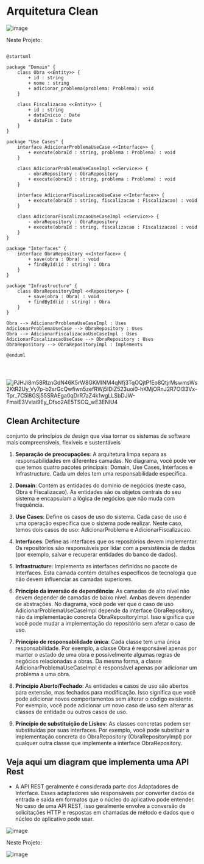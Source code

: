 
# Arquitetura Clean


![image](https://github.com/iuryeng/CisternaGuardianPB/assets/38250160/02004395-27b5-488f-9657-44a4faa23c35)


Neste Projeto: 

```plantUML

@startuml

package "Domain" {
    class Obra <<Entity>> {
        + id : string
        + nome : string
        + adicionar_problema(problema: Problema): void
    }

    class Fiscalizacao <<Entity>> {
        + id : string
        + dataInicio : Date
        + dataFim : Date
    }
}

package "Use Cases" {
    interface AdicionarProblemaUseCase <<Interface>> {
        + execute(obraId : string, problema : Problema) : void
    }

    class AdicionarProblemaUseCaseImpl <<Service>> {
        - obraRepository : ObraRepository
        + execute(obraId : string, problema : Problema) : void
    }

    interface AdicionarFiscalizacaoUseCase <<Interface>> {
        + execute(obraId : string, fiscalizacao : Fiscalizacao) : void
    }

    class AdicionarFiscalizacaoUseCaseImpl <<Service>> {
        - obraRepository : ObraRepository
        + execute(obraId : string, fiscalizacao : Fiscalizacao) : void
    }
}

package "Interfaces" {
    interface ObraRepository <<Interface>> {
        + save(obra : Obra) : void
        + findById(id : string) : Obra
    }
}

package "Infrastructure" {
    class ObraRepositoryImpl <<Repository>> {
        + save(obra : Obra) : void
        + findById(id : string) : Obra
    }
}

Obra --> AdicionarProblemaUseCaseImpl : Uses
AdicionarProblemaUseCase --> ObraRepository : Uses
Obra --> AdicionarFiscalizacaoUseCaseImpl : Uses
AdicionarFiscalizacaoUseCase --> ObraRepository : Uses
ObraRepository --> ObraRepositoryImpl : Implements

@enduml




```



![jPJHJi8m58RlznGdN46K5rW8GKMINM4qNfj3TqOQjtPfEo8QtjrMswmsWs2KtR2Uy_Vy7p-b2srGcQwfiwn5zefRWj5IDiZ523uoi0-hKMjORnJ2R7Ol33Vx-Tpr_7C5l8GSj55SRAEga0qDrR7aZ4k1wgLLSbDJW-FmaiE3Vvlai9Ey_Dfso2AE5TSCQ_wE3ENlU4](https://github.com/iuryeng/CisternaGuardianPB/assets/38250160/8481d9a2-6a7d-4e9e-8e78-2d739f586a06)

## Clean Architecture

conjunto de princípios de design que visa tornar os sistemas de software mais compreensíveis, flexíveis e sustentáveis

1. **Separação de preocupações**: A arquitetura limpa separa as responsabilidades em diferentes camadas. No diagrama, você pode ver que temos quatro pacotes principais: Domain, Use Cases, Interfaces e Infrastructure. Cada um deles tem uma responsabilidade específica.

2. **Domain**: Contém as entidades do domínio de negócios (neste caso, Obra e Fiscalizacao). As entidades são os objetos centrais do seu sistema e encapsulam a lógica de negócios que não muda com frequência.

3. **Use Cases**: Define os casos de uso do sistema. Cada caso de uso é uma operação específica que o sistema pode realizar. Neste caso, temos dois casos de uso: AdicionarProblema e AdicionarFiscalizacao.

4. **Interfaces**: Define as interfaces que os repositórios devem implementar. Os repositórios são responsáveis por lidar com a persistência de dados (por exemplo, salvar e recuperar entidades do banco de dados).

5. **Infrastructur**e: Implementa as interfaces definidas no pacote de Interfaces. Esta camada contém detalhes específicos de tecnologia que não devem influenciar as camadas superiores.

6. **Princípio da inversão de dependência**: As camadas de alto nível não devem depender de camadas de baixo nível. Ambas devem depender de abstrações. No diagrama, você pode ver que o caso de uso AdicionarProblemaUseCaseImpl depende da interface ObraRepository, não da implementação concreta ObraRepositoryImpl. Isso significa que você pode mudar a implementação do repositório sem afetar o caso de uso.

7. **Princípio de responsabilidade única**: Cada classe tem uma única responsabilidade. Por exemplo, a classe Obra é responsável apenas por manter o estado de uma obra e possivelmente algumas regras de negócios relacionadas a obras. Da mesma forma, a classe AdicionarProblemaUseCaseImpl é responsável apenas por adicionar um problema a uma obra.

8. **Princípio Aberto/Fechado**: As entidades e casos de uso são abertos para extensão, mas fechados para modificação. Isso significa que você pode adicionar novos comportamentos sem alterar o código existente. Por exemplo, você pode adicionar um novo caso de uso sem alterar as classes de entidade ou outros casos de uso.

9. **Princípio de substituição de Liskov**: As classes concretas podem ser substituídas por suas interfaces. Por exemplo, você pode substituir a implementação concreta do ObraRepository (ObraRepositoryImpl) por qualquer outra classe que implemente a interface ObraRepository.


## Veja aqui um diagram que implementa uma API Rest 


- A API REST geralmente é considerada parte dos Adaptadores de Interface. Esses adaptadores são responsáveis por converter dados de entrada e saída em formatos que o núcleo do aplicativo pode entender. No caso de uma API REST, isso geralmente envolve a conversão de solicitações HTTP e respostas em chamadas de método e dados que o núcleo do aplicativo pode usar.

![image](https://github.com/iuryeng/CisternaGuardianPB/assets/38250160/37e5a4f5-fac8-4cf2-ab16-e78446419e4e)


Neste Projeto: 

![image](https://github.com/iuryeng/CisternaGuardianPB/assets/38250160/3439b679-86c1-477d-a134-6a74f9502671)






